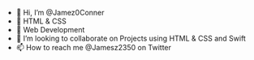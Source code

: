 - 👋 Hi, I’m @Jamez0Conner
- 👀 HTML & CSS
- 🌱 Web Development
- 💞️ I’m looking to collaborate on Projects using HTML & CSS and Swift
- 📫 How to reach me @Jamesz2350 on Twitter


